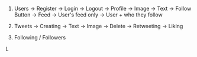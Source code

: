 1. Users
    -> Register
    -> Login
    -> Logout
    -> Profile
        -> Image
        -> Text
        -> Follow Button
    -> Feed
        -> User's feed only
        -> User + who they follow

2. Tweets
    -> Creating
        -> Text
        -> Image
    -> Delete
    -> Retweeting
    -> Liking
    
3. Following / Followers


L
